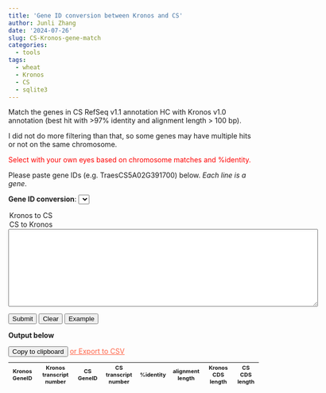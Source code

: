 ```yaml
---
title: 'Gene ID conversion between Kronos and CS'
author: Junli Zhang
date: '2024-07-26'
slug: CS-Kronos-gene-match
categories:
  - tools
tags:
  - wheat
  - Kronos
  - CS
  - sqlite3
---
```


Match the genes in CS RefSeq v1.1 annotation HC with Kronos v1.0 annotation (best hit with >97% identity and alignment length > 100 bp).

I did not do more filtering than that, so some genes may have multiple hits or not on the same chromosome. 

<p style="color:red";>Select with your own eyes based on chromosome matches and %identity.</p>

Please paste gene IDs (e.g. TraesCS5A02G391700) below.
*Each line is a gene*.

**Gene ID conversion**:
<select id="box1">
  <option value="K2C">Kronos to CS</option>
  <option value="C2K">CS to Kronos</option>
</select>

<textarea rows="10" cols="75" id="input"></textarea>
<br />

<button id="run">Submit</button>
<button id="clearseq">Clear</button>
<button id="example">Example</button>

**Output below**

<!-- <textarea rows="10" cols="75" id="output" ></textarea> -->
<!-- <br /> -->
<p id="alert" style="color:blue";></p>
<button id="copytable">Copy to clipboard</button>
<a download="geneID-conversion-Kronos-CS.csv" href="#" onclick="return ExcellentExport.csv(this, 'datatable');" style="color:Tomato;">or Export to CSV</a>
<!-- The button used to copy the text -->

<table id="datatable" style="font-size: 11px;" align="left">
<thead>
    <tr>
        <th>Kronos GeneID</th>
        <th>Kronos transcript number</th>
        <th>CS GeneID</th>
        <th>CS transcript number</th>
        <th>%identity</th>
        <th>alignment length</th>
        <th>Kronos CDS length</th>
        <th>CS CDS length</th>
    </tr>
</thead>
    <tbody id="tbody"></tbody>
</table>

<script src="/tools/sqljs/v1.10.3/sql-wasm.js"></script>
<script type="module" src="/libs/geneID-conversion-Kronos-CS.js"></script>
<script src="/libs/excellentexport.min.js"></script>
<script src="/libs/pako_inflate.min.js"></script>
